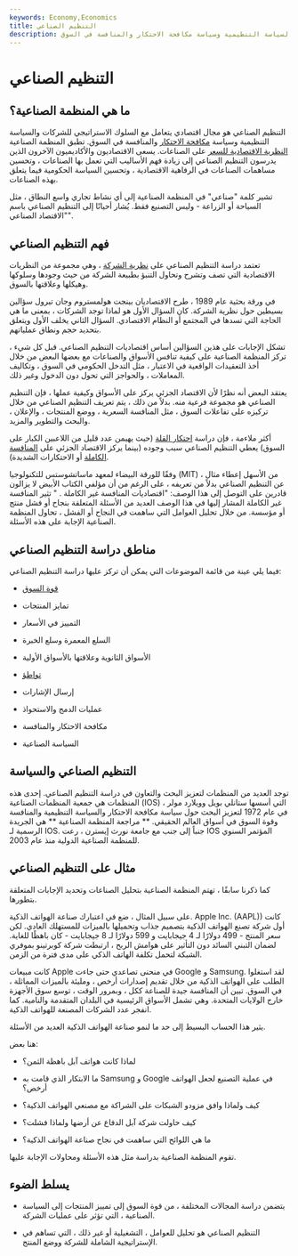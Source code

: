 ```yaml
---
keywords: Economy,Economics
title: التنظيم الصناعي
description: التنظيم الصناعي هو مجال اقتصادي يتعامل مع السلوك الاستراتيجي للشركات والسياسة التنظيمية وسياسة مكافحة الاحتكار والمنافسة في السوق.
---
```


# التنظيم الصناعي
## ما هي المنظمة الصناعية؟

التنظيم الصناعي هو مجال اقتصادي يتعامل مع السلوك الاستراتيجي للشركات والسياسة التنظيمية وسياسة [مكافحة الاحتكار](/antitrust) والمنافسة في السوق. تطبق المنظمة الصناعية [النظرية الاقتصادية للسعر](/theory-of-price) على الصناعات. يسعى الاقتصاديون والأكاديميون الآخرون الذين يدرسون التنظيم الصناعي إلى زيادة فهم الأساليب التي تعمل بها الصناعات ، وتحسين مساهمات الصناعات في الرفاهية الاقتصادية ، وتحسين السياسة الحكومية فيما يتعلق بهذه الصناعات.

تشير كلمة "صناعي" في المنظمة الصناعية إلى أي نشاط تجاري واسع النطاق ، مثل السياحة أو الزراعة - وليس التصنيع فقط. يُشار أحيانًا إلى التنظيم الصناعي باسم "الاقتصاد الصناعي".

## فهم التنظيم الصناعي

تعتمد دراسة التنظيم الصناعي على [نظرية الشركة](/theory-firm) ، وهي مجموعة من النظريات الاقتصادية التي تصف وتشرح وتحاول التنبؤ بطبيعة الشركة من حيث وجودها وسلوكها وهيكلها وعلاقتها بالسوق.

في ورقة بحثية عام 1989 ، طرح الاقتصاديان بينجت هولمستروم وجان تيرول سؤالين بسيطين حول نظرية الشركة. كان السؤال الأول هو لماذا توجد الشركات ، بمعنى ما هي الحاجة التي تسدها في المجتمع أو النظام الاقتصادي. السؤال الثاني يخلف الأول ويتعلق بتحديد حجم ونطاق عملياتهم.

تشكل الإجابات على هذين السؤالين أساس اقتصاديات التنظيم الصناعي. قبل كل شيء ، تركز المنظمة الصناعية على كيفية تنافس الأسواق والصناعات مع بعضها البعض من خلال أخذ التعقيدات الواقعية في الاعتبار ، مثل التدخل الحكومي في السوق ، وتكاليف المعاملات ، والحواجز التي تحول دون الدخول وغير ذلك.

يعتقد البعض أنه نظرًا لأن الاقتصاد الجزئي يركز على الأسواق وكيفية عملها ، فإن التنظيم الصناعي هو مجموعة فرعية منه. بدلاً من ذلك ، يتم تعريف التنظيم الصناعي من خلال تركيزه على تفاعلات السوق ، مثل المنافسة السعرية ، ووضع المنتجات ، والإعلان ، والبحث والتطوير والمزيد.

أكثر ملاءمة ، فإن دراسة [احتكار القلة](/oligopoly) (حيث يهيمن عدد قليل من اللاعبين الكبار على السوق) يعطي التنظيم الصناعي سبب وجوده (بينما يركز الاقتصاد الجزئي على [المنافسة الكاملة](/perfectcompetition) أو الاحتكارات الشديدة).

وفقًا للورقة البيضاء لمعهد ماساتشوستس للتكنولوجيا (MIT) ، من الأسهل إعطاء مثال عن التنظيم الصناعي بدلاً من تعريفه ، على الرغم من أن مؤلفي الكتاب الأبيض لا يزالون قادرين على التوصل إلى هذا الوصف: "اقتصاديات المنافسة غير الكاملة . " تثير المنافسة غير الكاملة المشار إليها في هذا الوصف العديد من الأسئلة المتعلقة بنجاح أو فشل منتج أو مؤسسة. من خلال تحليل العوامل التي ساهمت في النجاح أو الفشل ، تحاول المنظمة الصناعية الإجابة على هذه الأسئلة.

## مناطق دراسة التنظيم الصناعي

فيما يلي عينة من قائمة الموضوعات التي يمكن أن تركز عليها دراسة التنظيم الصناعي:

- [قوة السوق](/market-power)

- تمايز المنتجات

- التمييز في الأسعار

- السلع المعمرة وسلع الخبرة

- الأسواق الثانوية وعلاقتها بالأسواق الأولية

- [تواطؤ](/collusion)

- إرسال الإشارات

- عمليات الدمج والاستحواذ

- مكافحة الاحتكار والمنافسة

- السياسة الصناعية

## التنظيم الصناعي والسياسة

توجد العديد من المنظمات لتعزيز البحث والتعاون في دراسة التنظيم الصناعي. إحدى هذه المنظمات هي جمعية المنظمات الصناعية (IOS) ، التي أسسها ستانلي بويل وويلارد مولر في عام 1972 لتعزيز البحث حول سياسة مكافحة الاحتكار والسياسة التنظيمية والمنافسة وقوة السوق في أسواق العالم الحقيقي. ** مراجعة المنظمة الصناعية ** هي الجريدة الرسمية لـ IOS. جنباً إلى جنب مع جامعة نورث إيسترن ، رعت IOS المؤتمر السنوي للمنظمة الصناعية الدولية منذ عام 2003.

## مثال على التنظيم الصناعي

كما ذكرنا سابقًا ، تهتم المنظمة الصناعية بتحليل الصناعات وتحديد الإجابات المتعلقة بتطورها.

على سبيل المثال ، ضع في اعتبارك صناعة الهواتف الذكية. Apple Inc. (AAPL)) كانت أول شركة تصنع الهواتف الذكية بتصميم جذاب وتحميلها بالميزات للمستهلك العادي. لكن سعر المنتج - 499 دولارًا لـ 4 جيجابايت و 599 دولارًا لـ 8 جيجابايت - كان باهظًا للغاية. لضمان التبني السائد دون التأثير على هوامش الربح ، ارتبطت شركة كوبرتينو بموفري الشبكة لتحمل تكلفة الهاتف الذكي على مدى فترة من الزمن.

كانت مبيعات Apple في منحنى تصاعدي حتى جاءت Google و Samsung. لقد استغلوا الطلب على الهواتف الذكية من خلال تقديم إصدارات أرخص ، ومليئة بالميزات المماثلة ، في السوق. تبين أن المنافسة جيدة للصناعة ككل ، وبمرور الوقت ، توسع سوق الأجهزة خارج الولايات المتحدة. وهي تشمل الأسواق الرئيسية في البلدان المتقدمة والنامية. كما انفجر عدد الشركات المصنعة للهواتف الذكية.

يثير هذا الحساب البسيط إلى حد ما لنمو صناعة الهواتف الذكية العديد من الأسئلة.

هنا بعض:

- لماذا كانت هواتف آبل باهظة الثمن؟

- ما الابتكار الذي قامت به Samsung و Google في عملية التصنيع لجعل الهواتف أرخص؟

- كيف ولماذا وافق مزودو الشبكات على الشراكة مع مصنعي الهواتف الذكية؟

- كيف حاولت شركة آبل الدفاع عن أرضها ولماذا فشلت؟

- ما هي اللوائح التي ساهمت في نجاح صناعة الهواتف الذكية؟

تقوم المنظمة الصناعية بدراسة مثل هذه الأسئلة ومحاولات الإجابة عليها.

## يسلط الضوء

- يتضمن دراسة المجالات المختلفة ، من قوة السوق إلى تمييز المنتجات إلى السياسة الصناعية ، التي تؤثر على عمليات الشركة.

- التنظيم الصناعي هو تحليل للعوامل ، التشغيلية أو غير ذلك ، التي تساهم في الإستراتيجية الشاملة للشركة ووضع المنتج.

